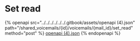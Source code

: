 # Set read

{% openapi src="../../../../../../.gitbook/assets/openapi (4).json" path="/shared_voicemails/{id}/voicemails/{mail_id}/set_read" method="post" %}
[openapi (4).json](<../../../../../../.gitbook/assets/openapi (4).json>)
{% endopenapi %}
